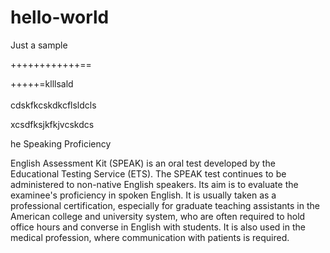 # hello-world
Just a sample


++++++++++++==

+++++=klllsald\
\
cdskfkcskdkcflsldcls


xcsdfksjkfkjvcskdcs

he Speaking Proficiency 

English Assessment Kit (SPEAK) is an oral test developed by the Educational Testing Service (ETS). The SPEAK test continues to be administered to non-native English speakers. Its aim is to evaluate the examinee's proficiency in spoken English. It is usually taken as a professional certification, especially for graduate teaching assistants in the American college and university system, who are often required to hold office hours and converse in English with students. It is also used in the medical profession, where communication with patients is required.
